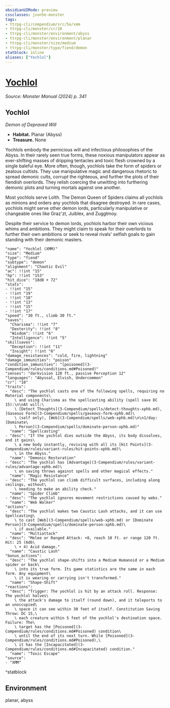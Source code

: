 ```yaml
---
obsidianUIMode: preview
cssclasses: json5e-monster
tags:
- ttrpg-cli/compendium/src/5e/xmm
- ttrpg-cli/monster/cr/10
- ttrpg-cli/monster/environment/abyss
- ttrpg-cli/monster/environment/planar
- ttrpg-cli/monster/size/medium
- ttrpg-cli/monster/type/fiend/demon
statblock: inline
aliases: ["Yochlol"]
---
```

# [Yochlol](3-Compendium\bestiary\fiend/yochlol-xmm.md)
*Source: Monster Manual (2024) p. 341*  

## Yochlol

*Demon of Depraved Will*

- **Habitat.** Planar (Abyss)  
- **Treasure.** None  

Yochlols embody the pernicious will and infectious philosophies of the Abyss. In their rarely seen true forms, these noxious manipulators appear as ever-shifting masses of dripping tentacles and toxic flesh crowned by a single baleful eye. More often, though, yochlols take the form of spiders or zealous cultists. They use manipulative magic and dangerous rhetoric to spread demonic cults, corrupt the righteous, and further the plots of their fiendish overlords. They relish coercing the unwitting into furthering demonic plots and turning mortals against one another.

Most yochlols serve Lolth. The Demon Queen of Spiders claims all yochlols as minions and orders any yochlols that disagree destroyed. In rare cases, yochlols might serve other demon lords, particularly manipulative or changeable ones like Graz'zt, Juiblex, and Zuggtmoy.

Despite their service to demon lords, yochlols harbor their own vicious whims and ambitions. They might claim to speak for their overlords to further their own ambitions or seek to reveal rivals' selfish goals to gain standing with their demonic masters.

```statblock
"name": "Yochlol (XMM)"
"size": "Medium"
"type": "fiend"
"subtype": "demon"
"alignment": "Chaotic Evil"
"ac": !!int "15"
"hp": !!int "153"
"hit_dice": "18d8 + 72"
"stats":
- !!int "15"
- !!int "19"
- !!int "18"
- !!int "13"
- !!int "15"
- !!int "17"
"speed": "30 ft., climb 30 ft."
"saves":
  "Charisma": !!int "7"
  "Dexterity": !!int "8"
  "Wisdom": !!int "6"
  "Intelligence": !!int "5"
"skillsaves":
  "Deception": !!int "11"
  "Insight": !!int "6"
"damage_resistances": "cold, fire, lightning"
"damage_immunities": "poison"
"condition_immunities": "[poisoned](3-Compendium/rules/conditions.md#Poisoned)"
"senses": "darkvision 120 ft., passive Perception 12"
"languages": "Abyssal, Elvish, Undercommon"
"cr": "10"
"traits":
- "desc": "The yochlol casts one of the following spells, requiring no Material components\
    \ and using Charisma as the spellcasting ability (spell save DC 15):\n\nAt will:\
    \ [Detect Thoughts](3-Compendium/spells/detect-thoughts-xphb.md), [Gaseous Form](3-Compendium/spells/gaseous-form-xphb.md)\
    \ (self only), [Web](3-Compendium/spells/web-xphb.md)\n\n1/day: [Dominate\
    \ Person](3-Compendium/spells/dominate-person-xphb.md)"
  "name": "Spellcasting"
- "desc": "If the yochlol dies outside the Abyss, its body dissolves, and it gains\
    \ a new body instantly, reviving with all its [Hit Points](3-Compendium/rules/variant-rules/hit-points-xphb.md)\
    \ in the Abyss."
  "name": "Demonic Restoration"
- "desc": "The yochlol has [Advantage](3-Compendium/rules/variant-rules/advantage-xphb.md)\
    \ on saving throws against spells and other magical effects."
  "name": "Magic Resistance"
- "desc": "The yochlol can climb difficult surfaces, including along ceilings, without\
    \ needing to make an ability check."
  "name": "Spider Climb"
- "desc": "The yochlol ignores movement restrictions caused by webs."
  "name": "Web Walker"
"actions":
- "desc": "The yochlol makes two Caustic Lash attacks, and it can use Spellcasting\
    \ to cast [Web](3-Compendium/spells/web-xphb.md) or [Dominate Person](3-Compendium/spells/dominate-person-xphb.md)\
    \ if available."
  "name": "Multiattack"
- "desc": "Melee or Ranged Attack: +8, reach 10 ft. or range 120 ft. Hit: 25 (6d6\
    \ + 4) Acid damage."
  "name": "Caustic Lash"
"bonus_actions":
- "desc": "The yochlol shape-shifts into a Medium Humanoid or a Medium spider or back\
    \ into its true form. Its game statistics are the same in each form. Any equipment\
    \ it is wearing or carrying isn't transformed."
  "name": "Shape-Shift"
"reactions":
- "desc": "Trigger: The yochlol is hit by an attack roll. Response: The yochlol halves\
    \ the attack's damage to itself (round down), and it teleports to an unoccupied\
    \ space it can see within 30 feet of itself. Constitution Saving Throw: DC 15,\
    \ each creature within 5 feet of the yochlol's destination space. Failure: The\
    \ target has the [Poisoned](3-Compendium/rules/conditions.md#Poisoned) condition\
    \ until the end of its next turn. While [Poisoned](3-Compendium/rules/conditions.md#Poisoned),\
    \ it has the [Incapacitated](3-Compendium/rules/conditions.md#Incapacitated) condition."
  "name": "Toxic Escape"
"source":
- "XMM"
```
^statblock

## Environment

planar, abyss
